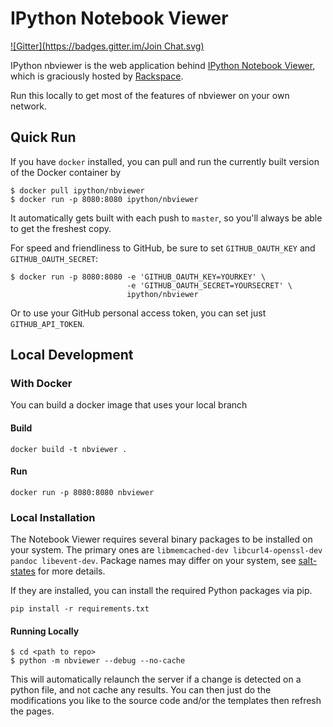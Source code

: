 # IPython Notebook Viewer
[![Gitter](https://badges.gitter.im/Join Chat.svg)](https://gitter.im/jupyter/nbviewer?utm_source=badge&utm_medium=badge&utm_campaign=pr-badge&utm_content=badge)

IPython nbviewer is the web application behind [IPython Notebook Viewer](http://nbviewer.ipython.org), which is graciously hosted by [Rackspace](https://developer.rackspace.com/?nbviewer=awesome).

Run this locally to get most of the features of nbviewer on your own network.

## Quick Run

If you have `docker` installed, you can pull and run the currently built version of the Docker container by

```
$ docker pull ipython/nbviewer
$ docker run -p 8080:8080 ipython/nbviewer
```

It automatically gets built with each push to `master`, so you'll always be able to get the freshest copy.

For speed and friendliness to GitHub, be sure to set `GITHUB_OAUTH_KEY` and `GITHUB_OAUTH_SECRET`:

```
$ docker run -p 8080:8080 -e 'GITHUB_OAUTH_KEY=YOURKEY' \
                          -e 'GITHUB_OAUTH_SECRET=YOURSECRET' \
                          ipython/nbviewer 
```

Or to use your GitHub personal access token, you can set just `GITHUB_API_TOKEN`.

## Local Development

### With Docker

You can build a docker image that uses your local branch

#### Build

```
docker build -t nbviewer .
```

#### Run

```
docker run -p 8080:8080 nbviewer
```

### Local Installation

The Notebook Viewer requires several binary packages to be installed on your system. The primary ones are `libmemcached-dev libcurl4-openssl-dev pandoc libevent-dev`. Package names may differ on your system, see [salt-states](https://github.com/rgbkrk/salt-states-nbviewer/blob/master/nbviewer/init.sls) for more details.

If they are installed, you can install the required Python packages via pip.

`pip install -r requirements.txt`

#### Running Locally

```
$ cd <path to repo>
$ python -m nbviewer --debug --no-cache
```

This will automatically relaunch the server if a change is detected on a python file, and not cache any results. You can then just do the modifications you like to the source code and/or the templates then refresh the pages.

